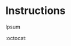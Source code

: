 # Instructions
Ipsum

:octocat:

<!-- "https://dvj70ijwahy8c.cloudfront.net/logger-microservice/icon" | ["https://picsum.photos/id/195/620/620", "https://picsum.photos/id/196/620/620", "https://picsum.photos/id/197/620/620"] -->


